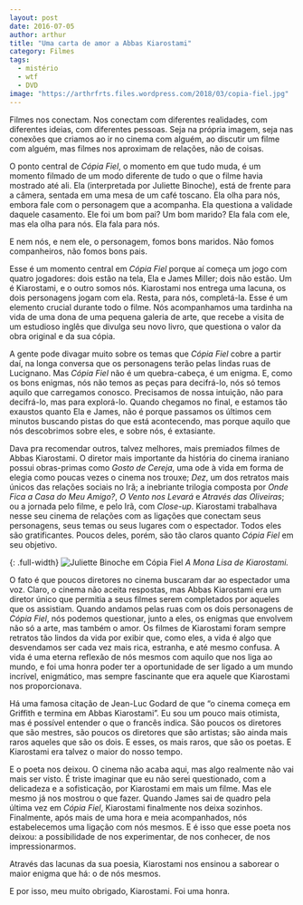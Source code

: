 ```yaml
---
layout: post
date: 2016-07-05
author: arthur
title: "Uma carta de amor a Abbas Kiarostami"
category: Filmes
tags:
  - mistério
  - wtf
  - DVD
image: "https://arthrfrts.files.wordpress.com/2018/03/copia-fiel.jpg"
---
```


Filmes nos conectam. Nos conectam com diferentes realidades, com diferentes ideias, com diferentes pessoas. Seja na própria imagem, seja nas conexões que criamos ao ir no cinema com alguém, ao discutir um filme com alguém, mas filmes nos aproximam de relações, não de coisas.

O ponto central de _Cópia Fiel_, o momento em que tudo muda, é um momento filmado de um modo diferente de tudo o que o filme havia mostrado até ali. Ela (interpretada por Juliette Binoche), está de frente para a câmera, sentada em uma mesa de um café toscano. Ela olha para nós, embora fale com o personagem que a acompanha. Ela questiona a validade daquele casamento. Ele foi um bom pai? Um bom marido? Ela fala com ele, mas ela olha para nós. Ela fala para nós.

E nem nós, e nem ele, o personagem, fomos bons maridos. Não fomos companheiros, não fomos bons pais.

Esse é um momento central em _Cópia Fiel_ porque aí começa um jogo com quatro jogadores: dois estão na tela, Ela e James Miller; dois não estão. Um é Kiarostami, e o outro somos nós. Kiarostami nos entrega uma lacuna, os dois personagens jogam com ela. Resta, para nós, completá-la. Esse é um elemento crucial durante todo o filme. Nós acompanhamos uma tardinha na vida de uma dona de uma pequena galeria de arte, que recebe a visita de um estudioso inglês que divulga seu novo livro, que questiona o valor da obra original e da sua cópia.

A gente pode divagar muito sobre os temas que _Cópia Fiel_ cobre a partir daí, na longa conversa que os personagens terão pelas lindas ruas de Lucignano. Mas _Cópia Fiel_ não é um quebra-cabeça, é um enigma. E, como os bons enigmas, nós não temos as peças para decifrá-lo, nós só temos aquilo que carregamos conosco. Precisamos de nossa intuição, não para decifrá-lo, mas para explorá-lo. Quando chegamos no final, e estamos tão exaustos quanto Ela e James, não é porque passamos os últimos cem minutos buscando pistas do que está acontecendo, mas porque aquilo que nós descobrimos sobre eles, e sobre nós, é extasiante.

Dava pra recomendar outros, talvez melhores, mais premiados filmes de Abbas Kiarostami. O diretor mais importante da história do cinema iraniano possui obras-primas como _Gosto de Cereja_, uma ode à vida em forma de elegia como poucas vezes o cinema nos trouxe; _Dez_, um dos retratos mais únicos das relações sociais no Irã; a inebriante trilogia composta por _Onde Fica a Casa do Meu Amigo?_, _O Vento nos Levará_ e _Através das Oliveiras_; ou a jornada pelo filme, e pelo Irã, com _Close-up_. Kiarostami trabalhava nesse seu cinema de relações com as ligações que conectam seus personagens, seus temas ou seus lugares com o espectador. Todos eles são gratificantes. Poucos deles, porém, são tão claros quanto _Cópia Fiel_ em seu objetivo.

{: .full-width}
![Juliette Binoche em Cópia Fiel](https://arthrfrts.files.wordpress.com/2018/03/copia-fiel-ela.jpg)
_A Mona Lisa de Kiarostami._

O fato é que poucos diretores no cinema buscaram dar ao espectador uma voz. Claro, o cinema não aceita respostas, mas Abbas Kiarostami era um diretor único que permitia a seus filmes serem completados por aqueles que os assistiam. Quando andamos pelas ruas com os dois personagens de _Cópia Fiel_, nós podemos questionar, junto a eles, os enigmas que envolvem não só a arte, mas também o amor. Os filmes de Kiarostami foram sempre retratos tão lindos da vida por exibir que, como eles, a vida é algo que desvendamos ser cada vez mais rica, estranha, e até mesmo confusa. A vida é uma eterna reflexão de nós mesmos com aquilo que nos liga ao mundo, e foi uma honra poder ter a oportunidade de ser ligado a um mundo incrível, enigmático, mas sempre fascinante que era aquele que Kiarostami nos proporcionava.

Há uma famosa citação de Jean-Luc Godard de que “o cinema começa em Griffith e termina em Abbas Kiarostami”. Eu sou um pouco mais otimista, mas é possível entender o que o francês indica. São poucos os diretores que são mestres, são poucos os diretores que são artistas; são ainda mais raros aqueles que são os dois. E esses, os mais raros, que são os poetas. E Kiarostami era talvez o maior do nosso tempo.

E o poeta nos deixou. O cinema não acaba aqui, mas algo realmente não vai mais ser visto. É triste imaginar que eu não serei questionado, com a delicadeza e a sofisticação, por Kiarostami em mais um filme. Mas ele mesmo já nos mostrou o que fazer. Quando James sai de quadro pela última vez em _Cópia Fiel_, Kiarostami finalmente nos deixa sozinhos. Finalmente, após mais de uma hora e meia acompanhados, nós estabelecemos uma ligação com nós mesmos. E é isso que esse poeta nos deixou: a possibilidade de nos experimentar, de nos conhecer, de nos impressionarmos.

Através das lacunas da sua poesia, Kiarostami nos ensinou a saborear o maior enigma que há: o de nós mesmos.

E por isso, meu muito obrigado, Kiarostami. Foi uma honra.
